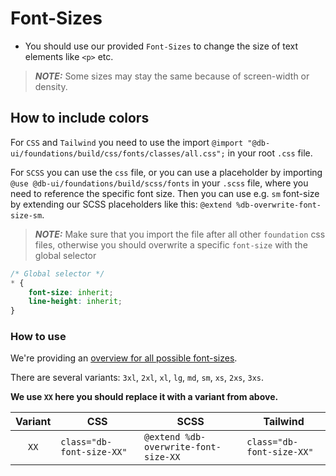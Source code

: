 # Font-Sizes

-   You should use our provided `Font-Sizes` to change the size of text elements like `<p>` etc.

> **_NOTE:_** Some sizes may stay the same because of screen-width or density.

## How to include colors

For `CSS` and `Tailwind` you need to use the import `@import "@db-ui/foundations/build/css/fonts/classes/all.css";` in your root `.css` file.

For `SCSS` you can use the `css` file, or you can use a placeholder by importing `@use @db-ui/foundations/build/scss/fonts` in your `.scss` file, where you need to reference the specific font size.
Then you can use e.g. `sm` font-size by extending our SCSS placeholders like this: `@extend %db-overwrite-font-size-sm`.

> **_NOTE:_** Make sure that you import the file after all other `foundation` css files, otherwise you should overwrite a specific `font-size` with the global selector

```css
/* Global selector */
* {
	font-size: inherit;
	line-height: inherit;
}
```

### How to use

We're providing an [overview for all possible font-sizes](./overview).

There are several variants: `3xl`, `2xl`, `xl`, `lg`, `md`, `sm`, `xs`, `2xs`, `3xs`.

**We use `XX` here you should replace it with a variant from above.**

| Variant | CSS                       | SCSS                                 | Tailwind                  |
| :-----: | ------------------------- | ------------------------------------ | ------------------------- |
|  `XX`   | `class="db-font-size-XX"` | `@extend %db-overwrite-font-size-XX` | `class="db-font-size-XX"` |
